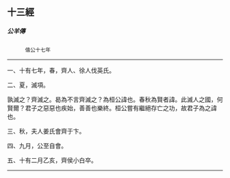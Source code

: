 

## 十三經

##### 公羊傳
　　　`僖公十七年`

* * *

一、十有七年，春，齊人、徐人伐英氏。

二、夏，滅項。

孰滅之？齊滅之。曷為不言齊滅之？為桓公諱也。春秋為賢者諱。此滅人之國，何賢爾？君子之惡惡也疾始，善善也樂終。桓公嘗有繼絕存亡之功，故君子為之諱也。

三、秋，夫人姜氏會齊于卞。

四、九月，公至自會。

五、十有二月乙亥，齊侯小白卒。

* * *

